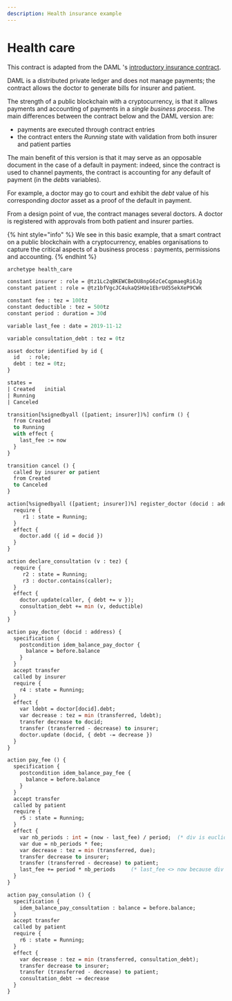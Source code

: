 ```yaml
---
description: Health insurance example
---
```


# Health care

This contract is adapted from the DAML 's  [introductory insurance contract](https://docs.daml.com/getting-started/introduction.html).

DAML is a distributed private ledger and does not manage payments; the contract allows the doctor to generate bills for insurer and patient. 

The strength of a public blockchain with a cryptocurrency, is that it allows payments and accounting of payments in a _single business process_. The main differences between the contract below and the DAML version are:

* payments are executed through contract entries
* the contract enters the _Running_ state with validation from both insurer and patient parties

The main benefit of this version is that it may serve as an opposable document in the case of a default in payment: indeed, since the contract is used to channel payments, the contract is accounting for any default of payment \(in the _debts_ variables\).

For example, a doctor may go to court and exhibit the _debt_ value of his corresponding _doctor_ asset as a proof of the default in payment.

From a design point of vue, the contract manages several doctors. A doctor is registered with approvals from both patient and insurer parties.

{% hint style="info" %}
We see in this basic example, that a smart contract on a public blockchain with a cryptocurrency, enables organisations to capture the critical aspects of a business process : payments, permissions and accounting.
{% endhint %}

```ocaml
archetype health_care

constant insurer : role = @tz1Lc2qBKEWCBeDU8npG6zCeCqpmaegRi6Jg
constant patient : role = @tz1bfVgcJC4ukaQSHUe1EbrUd5SekXeP9CWk

constant fee : tez = 100tz
constant deductible : tez = 500tz
constant period : duration = 30d

variable last_fee : date = 2019-11-12

variable consultation_debt : tez = 0tz

asset doctor identified by id {
  id   : role;
  debt : tez = 0tz;
}

states =
| Created   initial
| Running
| Canceled

transition[%signedbyall ([patient; insurer])%] confirm () {
  from Created
  to Running
  with effect {
    last_fee := now
  }
}

transition cancel () {
  called by insurer or patient
  from Created
  to Canceled
}

action[%signedbyall ([patient; insurer])%] register_doctor (docid : address) {
  require {
     r1 : state = Running;
  }
  effect {
    doctor.add ({ id = docid })
  }
}

action declare_consultation (v : tez) {
  require {
     r2 : state = Running;
     r3 : doctor.contains(caller);
  }
  effect {
    doctor.update(caller, { debt += v });
    consultation_debt += min (v, deductible)
  }
}

action pay_doctor (docid : address) {
  specification {
    postcondition idem_balance_pay_doctor {
      balance = before.balance
    }
  }
  accept transfer
  called by insurer
  require {
    r4 : state = Running;
  }
  effect {
    var ldebt = doctor[docid].debt;
    var decrease : tez = min (transferred, ldebt);
    transfer decrease to docid;
    transfer (transferred - decrease) to insurer;
    doctor.update (docid, { debt -= decrease })
  }
}

action pay_fee () {
  specification {
    postcondition idem_balance_pay_fee {
      balance = before.balance
    }
  }
  accept transfer
  called by patient
  require {
    r5 : state = Running;
  }
  effect {
    var nb_periods : int = (now - last_fee) / period;  (* div is euclidean *)
    var due = nb_periods * fee;
    var decrease : tez = min (transferred, due);
    transfer decrease to insurer;
    transfer (transferred - decrease) to patient;
    last_fee += period * nb_periods     (* last_fee <> now because div is euclidean *)
  }
}

action pay_consulation () {
  specification {
    idem_balance_pay_consultation : balance = before.balance;
  }
  accept transfer
  called by patient
  require {
    r6 : state = Running;
  }
  effect {
    var decrease : tez = min (transferred, consultation_debt);
    transfer decrease to insurer;
    transfer (transferred - decrease) to patient;
    consultation_debt -= decrease
  }
}

```

